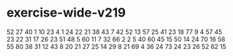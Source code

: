# exercise-wide-v219
52
27
40
1
10
23
4
1
24
22
21
38
43
7
42
52
13
57
25
41
23
18
77
9
4
57
45
23
22
31
17
26
23
51
48
5
60
11
7
32
66
2
2
5
40
60
45
15
50
14
24
70
16
58
55
80
38
31
12
43
8
20
21
27
25
14
29
8
21
69
4
36
24
73
24
23
26
52
62
15
